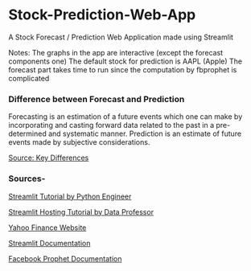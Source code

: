 # Stock-Prediction-Web-App
A Stock Forecast / Prediction Web Application made using Streamlit

Notes: 
    The graphs in the app are interactive (except the forecast components one)
    The default stock for prediction is AAPL (Apple) 
    The forecast part takes time to run since the computation by fbprophet is complicated

### Difference between Forecast and Prediction

Forecasting is an estimation of a future events which one can make by incorporating and casting forward data related to the past in a pre-determined and systematic manner. Prediction is an estimate of future events made by subjective considerations.

[Source: Key Differences](https://keydifferences.com/difference-between-forecasting-and-prediction.html#:~:text=Forecasting%20is%20an%20estimation%20of,events%20made%20by%20subjective%20considerations.)

### Sources-

[Streamlit Tutorial by Python Engineer](https://www.youtube.com/watch?v=0E_31WqVzCY)

[Streamlit Hosting Tutorial by Data Professor](https://youtu.be/zK4Ch6e1zq8)

[Yahoo Finance Website](https://finance.yahoo.com/)

[Streamlit Documentation](https://docs.streamlit.io/)

[Facebook Prophet Documentation](https://facebook.github.io/prophet/docs/quick_start.html#python-api)



